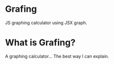 # Grafing
JS graphing calculator using JSX graph.

# What is Grafing?

A graphing calculator... The best way I can explain.
